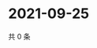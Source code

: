 # 2021-09-25

共 0 条

<!-- BEGIN -->
<!-- 最后更新时间 Sat Sep 25 2021 18:19:35 GMT+0800 (China Standard Time) -->

<!-- END -->

